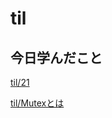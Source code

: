 # til

## 今日学んだこと

[til/21](https://github.com/tokiohamamatsu/til/blob/master/%E6%B4%BB%E5%8B%95%E8%A8%98%E9%8C%B2/2021/06/21.md)

[til/Mutexとは](https://github.com/tokiohamamatsu/til/blob/master/c%23/Mutex%E3%81%A8%E3%81%AF.md)